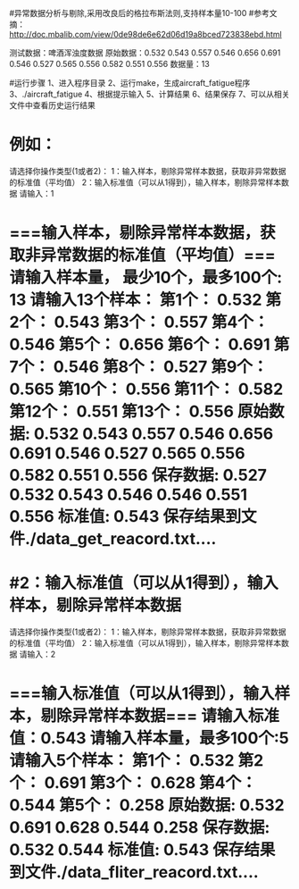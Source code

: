 #异常数据分析与剔除,采用改良后的格拉布斯法则,支持样本量10-100
#参考文摘：http://doc.mbalib.com/view/0de98de6e62d06d19a8bced723838ebd.html

测试数据：啤酒浑浊度数据
原始数据：0.532 0.543 0.557 0.546 0.656 0.691 0.546 0.527 0.565 0.556 0.582 0.551 0.556
数据量：13 

#运行步骤
1、进入程序目录
2、运行make，生成aircraft_fatigue程序
3、./aircraft_fatigue
4、根据提示输入
5、计算结果
6、结果保存
7、可以从相关文件中查看历史运行结果

例如：
===============================================================

请选择你操作类型(1或者2)：
1：输入样本，剔除异常样本数据，获取非异常数据的标准值（平均值）
2：输入标准值（可以从1得到），输入样本，剔除异常样本数据
请输入：1

===输入样本，剔除异常样本数据，获取非异常数据的标准值（平均值）===
请输入样本量， 最少10个，最多100个: 13
请输入13个样本：
第1个： 0.532
第2个： 0.543
第3个： 0.557
第4个： 0.546
第5个： 0.656
第6个： 0.691
第7个： 0.546
第8个： 0.527
第9个： 0.565
第10个： 0.556
第11个： 0.582
第12个： 0.551
第13个： 0.556
原始数据:
0.532 0.543 0.557 0.546 0.656 0.691 0.546 0.527 0.565 0.556 0.582 0.551 0.556 
保存数据:
0.527 0.532 0.543 0.546 0.546 0.551 0.556 
标准值:
0.543
保存结果到文件./data_get_reacord.txt....
===============================================================

#2：输入标准值（可以从1得到），输入样本，剔除异常样本数据
===============================================================

请选择你操作类型(1或者2)：
1：输入样本，剔除异常样本数据，获取非异常数据的标准值（平均值）
2：输入标准值（可以从1得到），输入样本，剔除异常样本数据
请输入：2

===输入标准值（可以从1得到），输入样本，剔除异常样本数据===
请输入标准值：0.543
请输入样本量，最多100个:5
请输入5个样本：
第1个： 0.532
第2个： 0.691
第3个： 0.628
第4个： 0.544
第5个： 0.258
原始数据:
0.532 0.691 0.628 0.544 0.258 
保存数据:
0.532 0.544 
标准值:
0.543
保存结果到文件./data_fliter_reacord.txt....
===============================================================
